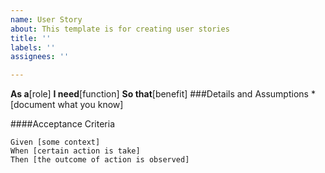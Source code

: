 ```yaml
---
name: User Story
about: This template is for creating user stories
title: ''
labels: ''
assignees: ''

---
```


**As a**[role]
**I need**[function]
**So that**[benefit]
###Details and Assumptions
*[document what you know]

####Acceptance Criteria

```gherkin
Given [some context]
When [certain action is take]
Then [the outcome of action is observed]
```
